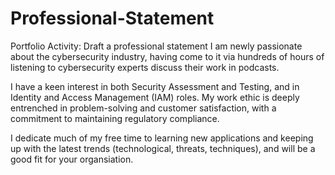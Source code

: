 # Professional-Statement
Portfolio Activity: Draft a professional statement
I am newly passionate about the cybersecurity industry, having come to it via hundreds of hours of listening to cybersecurity experts discuss their work in podcasts.

I have a keen interest in both Security Assessment and Testing, and in Identity and Access Management (IAM) roles. My work ethic is deeply entrenched in problem-solving and customer satisfaction, with a commitment to maintaining regulatory compliance.

I dedicate much of my free time to learning new applications and keeping up with the latest trends (technological, threats, techniques), and will be a good fit for your organsiation.
